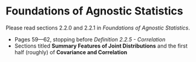 # Foundations of Agnostic Statistics

Please read sections 2.2.0 and 2.2.1 in *Foundations of Agnostic Statistics*. 

- Pages 59—62, stopping before *Definition 2.2.5 - Correlation*
- Sections titled **Summary Features of Joint Distributions** and the first half (roughly) of **Covariance and Correlation**
